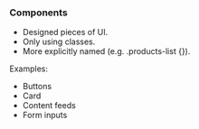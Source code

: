 ### Components

- Designed pieces of UI.
- Only using classes.
- More explicitly named (e.g. .products-list {}).

Examples:
- Buttons
- Card
- Content feeds
- Form inputs
